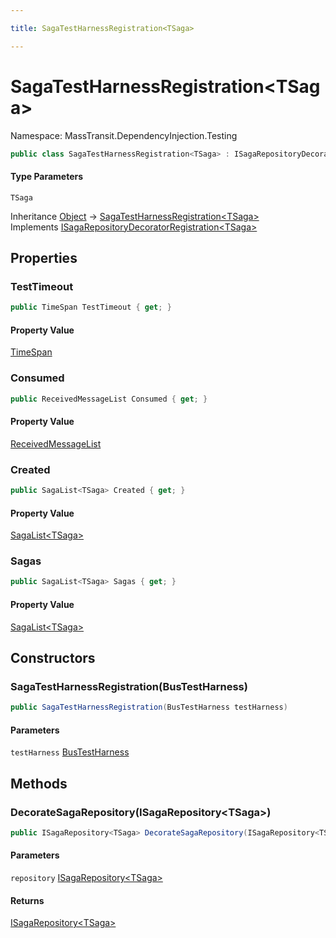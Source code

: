 ```yaml
---

title: SagaTestHarnessRegistration<TSaga>

---
```


# SagaTestHarnessRegistration\<TSaga\>

Namespace: MassTransit.DependencyInjection.Testing

```csharp
public class SagaTestHarnessRegistration<TSaga> : ISagaRepositoryDecoratorRegistration<TSaga>
```

#### Type Parameters

`TSaga`<br/>

Inheritance [Object](https://learn.microsoft.com/en-us/dotnet/api/system.object) → [SagaTestHarnessRegistration\<TSaga\>](../masstransit-dependencyinjection-testing/sagatestharnessregistration-1)<br/>
Implements [ISagaRepositoryDecoratorRegistration\<TSaga\>](../masstransit-configuration/isagarepositorydecoratorregistration-1)

## Properties

### **TestTimeout**

```csharp
public TimeSpan TestTimeout { get; }
```

#### Property Value

[TimeSpan](https://learn.microsoft.com/en-us/dotnet/api/system.timespan)<br/>

### **Consumed**

```csharp
public ReceivedMessageList Consumed { get; }
```

#### Property Value

[ReceivedMessageList](../masstransit-testing/receivedmessagelist)<br/>

### **Created**

```csharp
public SagaList<TSaga> Created { get; }
```

#### Property Value

[SagaList\<TSaga\>](../masstransit-testing-implementations/sagalist-1)<br/>

### **Sagas**

```csharp
public SagaList<TSaga> Sagas { get; }
```

#### Property Value

[SagaList\<TSaga\>](../masstransit-testing-implementations/sagalist-1)<br/>

## Constructors

### **SagaTestHarnessRegistration(BusTestHarness)**

```csharp
public SagaTestHarnessRegistration(BusTestHarness testHarness)
```

#### Parameters

`testHarness` [BusTestHarness](../masstransit-testing/bustestharness)<br/>

## Methods

### **DecorateSagaRepository(ISagaRepository\<TSaga\>)**

```csharp
public ISagaRepository<TSaga> DecorateSagaRepository(ISagaRepository<TSaga> repository)
```

#### Parameters

`repository` [ISagaRepository\<TSaga\>](../../masstransit-abstractions/masstransit/isagarepository-1)<br/>

#### Returns

[ISagaRepository\<TSaga\>](../../masstransit-abstractions/masstransit/isagarepository-1)<br/>
